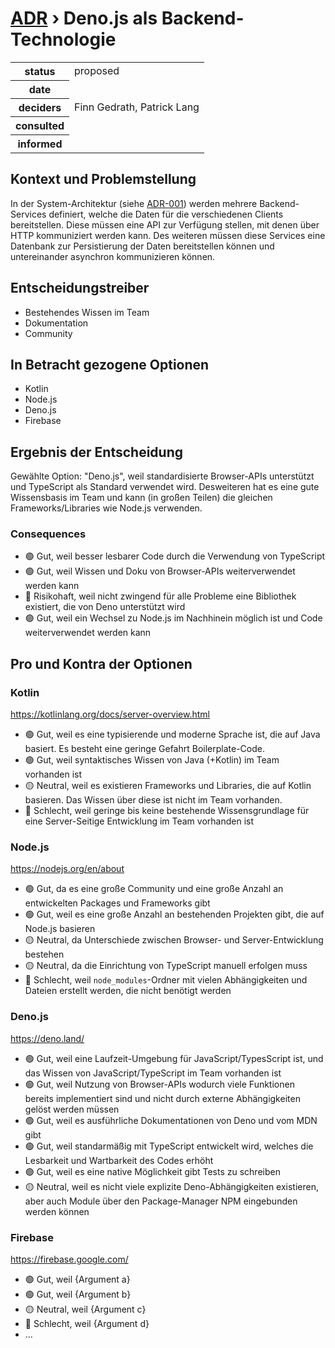 # [ADR](./README.md) › Deno.js als Backend-Technologie

<table>
<tr>
<th>status</th>
<td>proposed</td><!-- {proposed / rejected / accepted / deprecated / … / superseded by ADR-0005 <0005-example.md>} -->
</tr>
<tr>
<th>date</th>
<td></td><!-- YYYY-MM-DD, when the decision was last updated -->
</tr>
<tr>
<th>deciders</th>
<td>Finn Gedrath, Patrick Lang</td><!-- list everyone involved in the decision -->
</tr>
<tr>
<th>consulted</th>
<td></td><!-- list everyone whose opinions are sought (typically subject-matter experts); and with whom there is a two-way communication -->
</tr>
<tr>
<th>informed</th>
<td></td><!-- list everyone who is kept up-to-date on progress; and with whom there is a one-way communication -->
</tr>
</table>


## Kontext und Problemstellung

In der System-Architektur (siehe [ADR-001](001-system-architecture.md)) werden mehrere Backend-Services definiert, welche die Daten für die verschiedenen Clients bereitstellen. Diese müssen eine API zur Verfügung stellen, mit denen über HTTP kommuniziert werden kann. Des weiteren müssen diese Services eine Datenbank zur Persistierung der Daten bereitstellen können und untereinander asynchron kommunizieren können.

<!-- Dies ist ein optionales Element. Sie können es gerne entfernen. -->
## Entscheidungstreiber

* Bestehendes Wissen im Team
* Dokumentation
* Community

## In Betracht gezogene Optionen

* Kotlin
* Node.js
* Deno.js
* Firebase

## Ergebnis der Entscheidung

Gewählte Option: "Deno.js", weil standardisierte Browser-APIs unterstützt und TypeScript als Standard verwendet wird. Desweiteren hat es eine gute Wissensbasis im Team und kann (in großen Teilen) die gleichen Frameworks/Libraries wie Node.js verwenden.

<!-- Dies ist ein optionales Element. Sie können es gerne entfernen. -->
### Consequences

* 🟢 Gut, weil besser lesbarer Code durch die Verwendung von TypeScript
* 🟢 Gut, weil Wissen und Doku von Browser-APIs weiterverwendet werden kann
* 🔴 Risikohaft, weil nicht zwingend für alle Probleme eine Bibliothek existiert, die von Deno unterstützt wird
* 🟢 Gut, weil ein Wechsel zu Node.js im Nachhinein möglich ist und Code weiterverwendet werden kann

<!-- Dies ist ein optionales Element. Sie können es gerne entfernen. -->
## Pro und Kontra der Optionen

### Kotlin

<https://kotlinlang.org/docs/server-overview.html>

* 🟢 Gut, weil es eine typisierende und moderne Sprache ist, die auf Java basiert. Es besteht eine geringe Gefahrt Boilerplate-Code.
* 🟢 Gut, weil syntaktisches Wissen von Java (+Kotlin) im Team vorhanden ist
* 🟡 Neutral, weil es existieren Frameworks und Libraries, die auf Kotlin basieren. Das Wissen über diese ist nicht im Team vorhanden.
* 🔴 Schlecht, weil geringe bis keine bestehende Wissensgrundlage für eine Server-Seitige Entwicklung im Team vorhanden ist

### Node.js

<https://nodejs.org/en/about>

* 🟢 Gut, da es eine große Community und eine große Anzahl an entwickelten Packages und Frameworks gibt
* 🟢 Gut, weil es eine große Anzahl an bestehenden Projekten gibt, die auf Node.js basieren
* 🟡 Neutral, da Unterschiede zwischen Browser- und Server-Entwicklung bestehen
* 🟡 Neutral, da die Einrichtung von TypeScript manuell erfolgen muss
* 🔴 Schlecht, weil `node_modules`-Ordner mit vielen Abhängigkeiten und Dateien erstellt werden, die nicht benötigt werden

### Deno.js

<https://deno.land/>

* 🟢 Gut, weil eine Laufzeit-Umgebung für JavaScript/TypesScript ist, und das Wissen von JavaScript/TypeScript im Team vorhanden ist
* 🟢 Gut, weil Nutzung von Browser-APIs wodurch viele Funktionen bereits implementiert sind und nicht durch externe Abhängigkeiten gelöst werden müssen
* 🟢 Gut, weil es ausführliche Dokumentationen von Deno und vom MDN gibt
* 🟢 Gut, weil standarmäßig mit TypeScript entwickelt wird, welches die Lesbarkeit und Wartbarkeit des Codes erhöht
* 🟢 Gut, weil es eine native Möglichkeit gibt Tests zu schreiben
* 🟡 Neutral, weil es nicht viele explizite Deno-Abhängigkeiten existieren, aber auch Module über den Package-Manager NPM eingebunden werden können

### Firebase

<https://firebase.google.com/>

* 🟢 Gut, weil {Argument a}
* 🟢 Gut, weil {Argument b}
* 🟡 Neutral, weil {Argument c}
* 🔴 Schlecht, weil {Argument d}
* ...